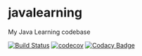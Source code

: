 # javalearning

My Java Learning codebase

[![Build Status](https://travis-ci.org/samidubey/javalearning.svg?branch=master)](https://travis-ci.org/samidubey/javalearning.svg?branch=master) [![codecov](https://codecov.io/gh/samidubey/javalearning/branch/master/graph/badge.svg)](https://codecov.io/gh/samidubey/javalearning) [![Codacy Badge](https://api.codacy.com/project/badge/Grade/6a44eae05f8a49f793b9468803689257)](https://www.codacy.com/app/samidubey/javalearning?utm_source=github.com&amp;utm_medium=referral&amp;utm_content=samidubey/javalearning&amp;utm_campaign=Badge_Grade)

